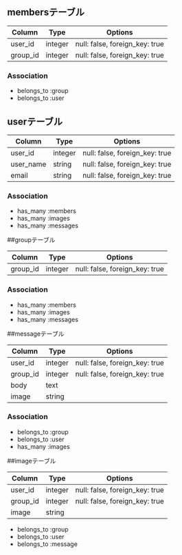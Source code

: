 
## membersテーブル

|Column|Type|Options|
|------|----|-------|
|user_id|integer|null: false, foreign_key: true|
|group_id|integer|null: false, foreign_key: true|

### Association
- belongs_to :group
- belongs_to :user

## userテーブル

|Column|Type|Options|
|------|----|-------|
|user_id|integer|null: false, foreign_key: true|
|user_name|string|null: false, foreign_key: true|
|email|string|null: false, foreign_key: true|

### Association
- has_many :members
- has_many :images
- has_many :messages

##groupテーブル

|Column|Type|Options|
|------|----|-------|
|group_id|integer|null: false, foreign_key: true|

### Association
- has_many :members
- has_many :images
- has_many :messages

##messageテーブル

|Column|Type|Options|
|------|----|-------|
|user_id|integer|null: false, foreign_key: true|
|group_id|integer|null: false, foreign_key: true|
|body|text|
|image|string|

### Association
- belongs_to :group
- belongs_to :user
- has_many :images

##imageテーブル

|Column|Type|Options|
|------|----|-------|
|user_id|integer|null: false, foreign_key: true|
|group_id|integer|null: false, foreign_key: true|
|image|string|

- belongs_to :group
- belongs_to :user
- belongs_to :message

